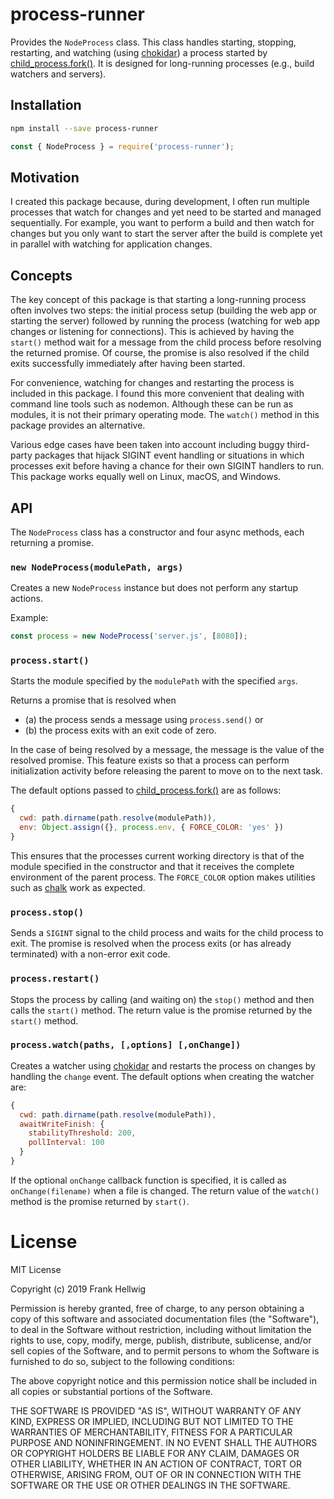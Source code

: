 # process-runner

Provides the `NodeProcess` class. This class handles starting, stopping, restarting, and watching (using [chokidar](https://www.npmjs.com/package/chokidar)) a process started by [child_process.fork()](https://nodejs.org/api/child_process.html#child_process_child_process_fork_modulepath_args_options). It is designed for long-running processes (e.g., build watchers and servers).

## Installation

```bash
npm install --save process-runner
```

```javascript
const { NodeProcess } = require('process-runner');
```

## Motivation

I created this package because, during development, I often run multiple processes that watch for changes and yet need to be started and managed sequentially. For example, you want to perform a build and then watch for changes but you only want to start the server after the build is complete yet in parallel with watching for application changes.

## Concepts

The key concept of this package is that starting a long-running process often involves two steps: the initial process setup (building the web app or starting the server) followed by running the process (watching for web app changes or listening for connections). This is achieved by having the `start()` method wait for a message from the child process before resolving the returned promise. Of course, the promise is also resolved if the child exits successfully immediately after having been started.

For convenience, watching for changes and restarting the process is included in this package. I found this more convenient that dealing with command line tools such as nodemon. Although these can be run as modules, it is not their primary operating mode. The `watch()` method in this package provides an alternative.

Various edge cases have been taken into account including buggy third-party packages that hijack SIGINT event handling or situations in which processes exit before having a chance for their own SIGINT handlers to run. This package works equally well on Linux, macOS, and Windows.

## API

The `NodeProcess` class has a constructor and four async methods, each returning a promise.

### `new NodeProcess(modulePath, args)`

Creates a new `NodeProcess` instance but does not perform any startup actions.

Example:

```javascript
const process = new NodeProcess('server.js', [8080]);
```

### `process.start()`

Starts the module specified by the `modulePath` with the specified `args`.

Returns a promise that is resolved when

- (a) the process sends a message using `process.send()` or
- (b) the process exits with an exit code of zero.

In the case of being resolved by a message, the message is the value of the resolved promise. This feature exists so that a process can perform initialization activity before releasing the parent to move on to the next task.

The default options passed to [child_process.fork()](https://nodejs.org/api/child_process.html#child_process_child_process_fork_modulepath_args_options) are as follows:

```javascript
{
  cwd: path.dirname(path.resolve(modulePath)),
  env: Object.assign({}, process.env, { FORCE_COLOR: 'yes' })
}
```

This ensures that the processes current working directory is that of the module specified in the constructor and that it receives the complete environment of the parent process. The `FORCE_COLOR` option makes utilities such as
[chalk](https://www.npmjs.com/package/chalk) work as expected.

### `process.stop()`

Sends a `SIGINT` signal to the child process and waits for the child process to exit. The promise is resolved when the process exits (or has already terminated) with a non-error exit code.

### `process.restart()`

Stops the process by calling (and waiting on) the `stop()` method and then calls the `start()` method. The return value is the promise returned by the `start()` method.

### `process.watch(paths, [,options] [,onChange])`

Creates a watcher using [chokidar](https://www.npmjs.com/package/chokidar) and restarts the process on changes by handling the `change` event. The default options when creating the watcher are:

```javascript
{
  cwd: path.dirname(path.resolve(modulePath)),
  awaitWriteFinish: {
    stabilityThreshold: 200,
    pollInterval: 100
  }
}
```

If the optional `onChange` callback function is specified, it is called as `onChange(filename)` when a file is changed. The return value of the `watch()` method is the promise returned by `start()`.

# License

MIT License

Copyright (c) 2019 Frank Hellwig

Permission is hereby granted, free of charge, to any person obtaining a copy
of this software and associated documentation files (the "Software"), to deal
in the Software without restriction, including without limitation the rights
to use, copy, modify, merge, publish, distribute, sublicense, and/or sell
copies of the Software, and to permit persons to whom the Software is
furnished to do so, subject to the following conditions:

The above copyright notice and this permission notice shall be included in all
copies or substantial portions of the Software.

THE SOFTWARE IS PROVIDED "AS IS", WITHOUT WARRANTY OF ANY KIND, EXPRESS OR
IMPLIED, INCLUDING BUT NOT LIMITED TO THE WARRANTIES OF MERCHANTABILITY,
FITNESS FOR A PARTICULAR PURPOSE AND NONINFRINGEMENT. IN NO EVENT SHALL THE
AUTHORS OR COPYRIGHT HOLDERS BE LIABLE FOR ANY CLAIM, DAMAGES OR OTHER
LIABILITY, WHETHER IN AN ACTION OF CONTRACT, TORT OR OTHERWISE, ARISING FROM,
OUT OF OR IN CONNECTION WITH THE SOFTWARE OR THE USE OR OTHER DEALINGS IN THE
SOFTWARE.
